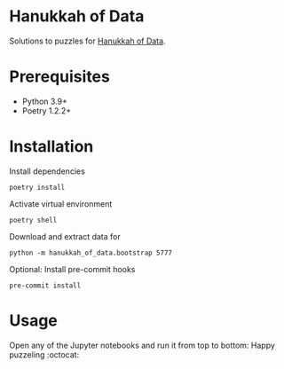 # Hanukkah of Data

Solutions to puzzles for [Hanukkah of Data](https://hanukkah.bluebird.sh/5783/).

# Prerequisites

* Python 3.9+
* Poetry 1.2.2+

# Installation

Install dependencies

    poetry install

Activate virtual environment

    poetry shell

Download and extract data for

    python -m hanukkah_of_data.bootstrap 5777

Optional: Install pre-commit hooks

    pre-commit install

# Usage

Open any of the Jupyter notebooks and run it from top to bottom: Happy puzzeling :octocat:
